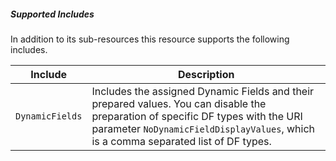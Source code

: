 ##### Supported Includes

In addition to its sub-resources this resource supports the following includes.

|Include|Description|
|-|-|
|```DynamicFields```|Includes the assigned Dynamic Fields and their prepared values. You can disable the preparation of specific DF types with the URI parameter ```NoDynamicFieldDisplayValues```, which is a comma separated list of DF types.|
